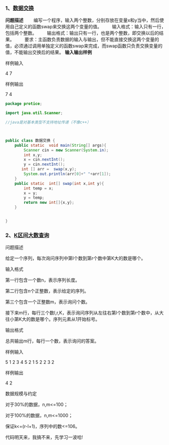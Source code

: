 ### 1、[数据交换](<http://lx.lanqiao.cn/problem.page?gpid=T566>)

**问题描述**
　　编写一个程序，输入两个整数，分别存放在变量x和y当中，然后使用自己定义的函数swap来交换这两个变量的值。
　　输入格式：输入只有一行，包括两个整数。
　　输出格式：输出只有一行，也是两个整数，即交换以后的结果。
　　要求：主函数负责数据的输入与输出，但不能直接交换这两个变量的值，必须通过调用单独定义的函数swap来完成，而swap函数只负责交换变量的值，不能输出交换后的结果。
**输入输出样例**

样例输入

4 7

样例输出

7 4

```java
package protice;

import java.util.Scanner;

//java是对基本类型不支持地址传递（不像c++）



public class 数据交换 {
    public static  void main(String[] args){
        Scanner cin = new Scanner(System.in);
        int x,y;
        x = cin.nextInt();
        y = cin.nextInt();
       int [] arr =  swap(x,y);
        System.out.println(arr[0]+" "+arr[1]);
    }
    public static  int[] swap(int x,int y){
        int temp = x;
        x = y;
        y = temp;
        return new int[]{x,y};
    }


}

```

### 2、[K区间大数查询](<http://lx.lanqiao.cn/problem.page?gpid=T11>)

问题描述

给定一个序列，每次询问序列中第l个数到第r个数中第K大的数是哪个。

输入格式

第一行包含一个数n，表示序列长度。

第二行包含n个正整数，表示给定的序列。

第三个包含一个正整数m，表示询问个数。

接下来m行，每行三个数l,r,K，表示询问序列从左往右第l个数到第r个数中，从大往小第K大的数是哪个。序列元素从1开始标号。

输出格式

总共输出m行，每行一个数，表示询问的答案。

样例输入

5
1 2 3 4 5
2
1 5 2
2 3 2

样例输出

4
2

数据规模与约定

对于30%的数据，n,m<=100；

对于100%的数据，n,m<=1000；

保证k<=(r-l+1)，序列中的数<=106。

代码明天来，我搞不来，先学习一波哈!
